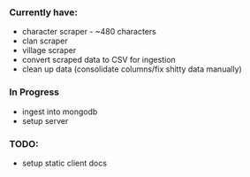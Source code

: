### Currently have:
- character scraper - ~480 characters
- clan scraper
- village scraper
- convert scraped data to CSV for ingestion
- clean up data (consolidate columns/fix shitty data manually)

### In Progress
- ingest into mongodb
- setup server

### TODO:
- setup static client docs
